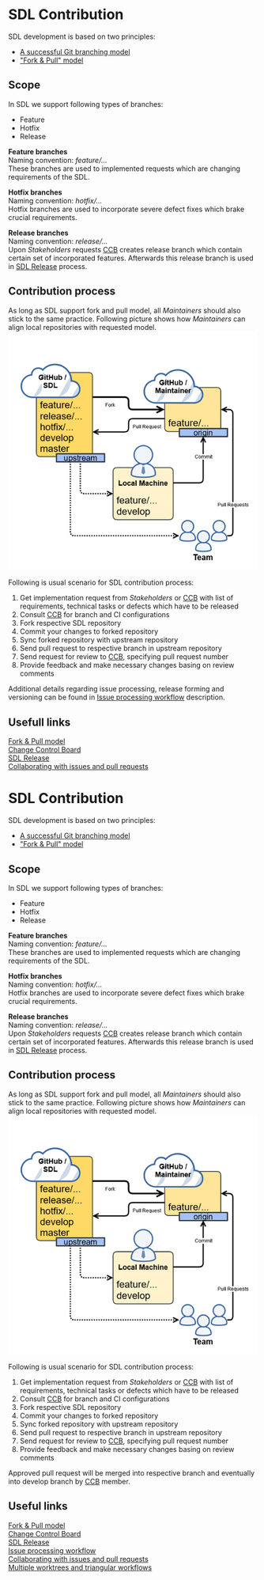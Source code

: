 # **SDL Contribution**
SDL development is based on two principles:<br>
- [A successful Git branching model][GitFlowModel]
- ["Fork & Pull" model][ForkAndPull]

## **Scope**
In SDL we support following types of branches:<br>
- Feature
- Hotfix
- Release

**Feature branches**<br>
Naming convention: *feature/...*<br>
These branches are used to implemented requests which are changing requirements of the SDL.

**Hotfix branches**<br>
Naming convention: *hotfix/...*<br>
Hotfix branches are used to incorporate severe defect fixes which brake crucial requirements.

**Release branches**<br>
Naming convention: *release/...*<br>
Upon *Stakeholders* requests [CCB][CCB-LINK] creates release branch which contain certain set of incorporated features.
Afterwards this release branch is used in [SDL Release][SDL-REL-LINK] process.

## **Contribution process**
As long as SDL support fork and pull model, all *Maintainers* should also stick to the same practice. Following picture shows how *Maintainers* can align local repositories with requested model.<br>
![Fork & pull](assets/fork-pull-model.png "Fork & pull model")<br>

Following is usual scenario for SDL contribution process:
1. Get implementation request from *Stakeholders* or [CCB][CCB-LINK] with list of requirements, technical tasks or defects which have to be released
2. Consult [CCB][CCB-LINK] for branch and CI configurations
3. Fork respective SDL repository
4. Commit your changes to forked repository
5. Sync forked repository with upstream repository
6. Send pull request to respective branch in upstream repository
7. Send request for review to [CCB][CCB-LINK], specifying pull request number
8. Provide feedback and make necessary changes basing on review comments

Additional details regarding issue processing, release forming and versioning can be found in [Issue processing workflow][SDL-ISSUE-PROCESSING] description.

## **Usefull links**
[Fork & Pull model][ForkAndPull]<br>
[Change Control Board][CCB-LINK]<br>
[SDL Release][SDL-REL-LINK]<br>
[Collaborating with issues and pull requests][GH-COL-LINK]<br>

[ForkAndPull]: https://help.github.com/articles/fork-a-repo/ "Fork & Pull model"
[CCB-LINK]: ChangeControlBoard.md "Change Control Board"
[SDL-REL-LINK]: SDLRelease.md "SDL Release"
[GH-COL-LINK]: https://help.github.com/categories/collaborating-with-issues-and-pull-requests/ "Collaborating with issues and pull requests"
[GitFlowModel]: http://nvie.com/posts/a-successful-git-branching-model/ "A successful Git branching model"
# **SDL Contribution**
SDL development is based on two principles:<br>
- [A successful Git branching model][GitFlowModel]
- ["Fork & Pull" model][ForkAndPull]

## **Scope**
In SDL we support following types of branches:<br>
- Feature
- Hotfix
- Release

**Feature branches**<br>
Naming convention: *feature/...*<br>
These branches are used to implemented requests which are changing requirements of the SDL.

**Hotfix branches**<br>
Naming convention: *hotfix/...*<br>
Hotfix branches are used to incorporate severe defect fixes which brake crucial requirements.

**Release branches**<br>
Naming convention: *release/...*<br>
Upon *Stakeholders* requests [CCB][CCB-LINK] creates release branch which contain certain set of incorporated features.
Afterwards this release branch is used in [SDL Release][SDL-REL-LINK] process.

## **Contribution process**
As long as SDL support fork and pull model, all *Maintainers* should also stick to the same practice. Following picture shows how *Maintainers* can align local repositories with requested model.<br>
![Fork & pull](assets/fork-pull-model.png "Fork & pull model")<br>

Following is usual scenario for SDL contribution process:
1. Get implementation request from *Stakeholders* or [CCB][CCB-LINK] with list of requirements, technical tasks or defects which have to be released
2. Consult [CCB][CCB-LINK] for branch and CI configurations
3. Fork respective SDL repository
4. Commit your changes to forked repository
5. Sync forked repository with upstream repository
6. Send pull request to respective branch in upstream repository
7. Send request for review to [CCB][CCB-LINK], specifying pull request number
8. Provide feedback and make necessary changes basing on review comments

Approved pull request will be merged into respective branch and eventually into develop branch by [CCB][CCB-LINK] member.

## **Useful links**
[Fork & Pull model][ForkAndPull]<br>
[Change Control Board][CCB-LINK]<br>
[SDL Release][SDL-REL-LINK]<br>
[Issue processing workflow][SDL-ISSUE-PROCESSING]<br>
[Collaborating with issues and pull requests][GH-COL-LINK]<br>
[Multiple worktrees and triangular workflows][GitMultiTri]<br>


[SDL-ISSUE-PROCESSING]:https://github.com/mghiumiusliu/sdl_core_guides/blob/lifecycle/docs/Lifecycle/IssueProcessingWorkflow.md "Issue Processing Workflow"
[ForkAndPull]: https://help.github.com/articles/fork-a-repo/ "Fork & Pull model"
[CCB-LINK]: ChangeControlBoard.md "Change Control Board"
[SDL-REL-LINK]: SDLRelease.md "SDL Release"
[GH-COL-LINK]: https://help.github.com/categories/collaborating-with-issues-and-pull-requests/ "Collaborating with issues and pull requests"
[GitFlowModel]: http://nvie.com/posts/a-successful-git-branching-model/ "A successful Git branching model"
[GitMultiTri]: https://github.com/blog/2042-git-2-5-including-multiple-worktrees-and-triangular-workflows "Multiple worktrees and triangular workflows"
